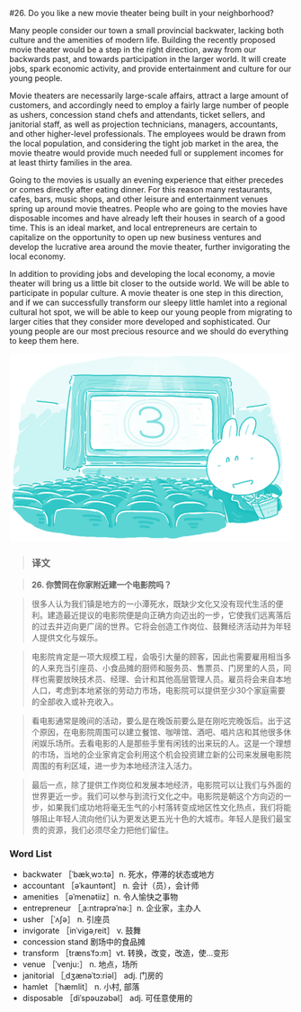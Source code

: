 #26. Do you like a new movie theater being built in your neighborhood?

Many people consider our town a small provincial backwater, lacking both culture and the amenities of modern life. Building the recently proposed movie theater would be a step in the right direction, away from our backwards past, and towards participation in the larger world. It will create jobs, spark economic activity, and provide entertainment and culture for our young people.

Movie theaters are necessarily large-scale affairs, attract a large amount of customers, and accordingly need to employ a fairly large number of people as ushers, concession stand chefs and attendants, ticket sellers, and janitorial staff, as well as projection technicians, managers, accountants, and other higher-level professionals. The employees would be drawn from the local population, and considering the tight job market in the area, the movie theatre would provide much needed full or supplement incomes for at least thirty families in the area.

Going to the movies is usually an evening experience that either precedes or comes directly after eating dinner. For this reason many restaurants, cafes, bars, music shops, and other leisure and entertainment venues spring up around movie theatres. People who are going to the movies have disposable incomes and have already left their houses in search of a good time. This is an ideal market, and local entrepreneurs are certain to capitalize on the opportunity to open up new business ventures and develop the lucrative area around the movie theater, further invigorating the local economy.

In addition to providing jobs and developing the local economy, a movie theater will bring us a little bit closer to the outside world. We will be able to participate in popular culture. A movie theater is one step in this direction, and if we can successfully transform our sleepy little hamlet into a regional cultural hot spot, we will be able to keep our young people from migrating to larger cities that they consider more developed and sophisticated. Our young people are our most precious resource and we should do everything to keep them here.

![](images/TOEFL-iBT-High-Score-Essays-026.jpg)

> ### 译文

> **26. 你赞同在你家附近建一个电影院吗？**

> 很多人认为我们镇是地方的一小潭死水，既缺少文化又没有现代生活的便利。建造最近提议的电影院便是向正确方向迈出的一步，它使我们远离落后的过去并迈向更广阔的世界。它将会创造工作岗位、鼓舞经济活动并为年轻人提供文化与娱乐。

> 电影院肯定是一项大规模工程，会吸引大量的顾客，因此也需要雇用相当多的人来充当引座员、小食品摊的厨师和服务员、售票员、门房里的人员，同样也需要放映技术员、经理、会计和其他高层管理人员。雇员将会来自本地人口，考虑到本地紧张的劳动力市场，电影院可以提供至少30个家庭需要的全部收入或补充收入。

> 看电影通常是晚间的活动，要么是在晚饭前要么是在刚吃完晚饭后。出于这个原因，在电影院周围可以建立餐馆、咖啡馆、酒吧、唱片店和其他很多休闲娱乐场所。去看电影的人是那些手里有闲钱的出来玩的人。这是一个理想的市场，当地的企业家肯定会利用这个机会投资建立新的公司来发展电影院周围的有利区域，进一步为本地经济注入活力。

> 最后一点，除了提供工作岗位和发展本地经济，电影院可以让我们与外面的世界更近一步。我们可以参与到流行文化之中。电影院是朝这个方向迈的一步，如果我们成功地将毫无生气的小村落转变成地区性文化热点，我们将能够阻止年轻人流向他们认为更发达更五光十色的大城市。年轻人是我们最宝贵的资源，我们必须尽全力把他们留住。 

### Word List

 * backwater ［ˈbækˌwɔ:tə］n. 死水，停滞的状态或地方
 * accountant ［əˈkauntənt］ n. 会计（员），会计师
 * amenities ［əˈmenətiiz］n. 令人愉快之事物
 * entrepreneur ［ˌa:ntrəprəˈnə:］n. 企业家，主办人
 * usher ［ˈʌʃə］ n. 引座员
 * invigorate ［inˈvigəˌreit］ v. 鼓舞
 * concession stand 剧场中的食品摊
 * transform ［trænsˈfɔ:m］vt. 转换，改变，改造，使…变形
 * venue ［ˈvenju:］ n. 地点，场所
 * janitorial ［ˌdʒænəˈtɔ:riəl］ adj. 门房的
 * hamlet ［ˈhæmlit］ n. 小村, 部落
 * disposable ［diˈspəuzəbəl］ adj. 可任意使用的 
